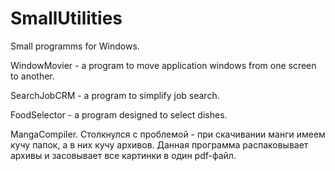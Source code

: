 # SmallUtilities
Small programms for Windows.

WindowMovier - a program to move application windows from one screen to another.

SearchJobCRM - a program to simplify job search.

FoodSelector - a program designed to select dishes.

MangaCompiler. Столкнулся с проблемой - при скачивании манги имеем кучу папок, а в них кучу архивов. Данная программа распаковывает архивы и засовывает все картинки в один pdf-файл.